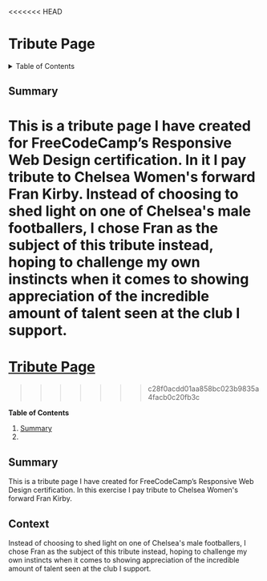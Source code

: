 <<<<<<< HEAD
# Tribute Page

<details>
    <summary>Table of Contents</summary>
        - Summary[#header]  
        - Text  
        - Text  
</details>

## Summary

This is a tribute page I have created for FreeCodeCamp’s Responsive Web Design certification. In it I pay tribute to Chelsea Women's forward Fran Kirby. Instead of choosing to shed light on one of Chelsea's male footballers, I chose Fran as the subject of this tribute instead, hoping to challenge my own instincts when it comes to showing appreciation of the incredible amount of talent seen at the club I support.
=======

# [Tribute Page](https://github.com/SchoolOfCode/w0d0_precourse-challenge-amritatwal)
>>>>>>> c28f0acdd01aa858bc023b9835a4facb0c20fb3c

**Table of Contents**

1. [Summary](#summary) 
2. 


## Summary

This is a tribute page I have created for FreeCodeCamp’s Responsive Web Design certification. In this exercise I pay tribute to Chelsea Women's forward Fran Kirby. 

## Context

Instead of choosing to shed light on one of Chelsea's male footballers, I chose Fran as the subject of this tribute instead, hoping to challenge my own instincts when it comes to showing appreciation of the incredible amount of talent seen at the club I support.
